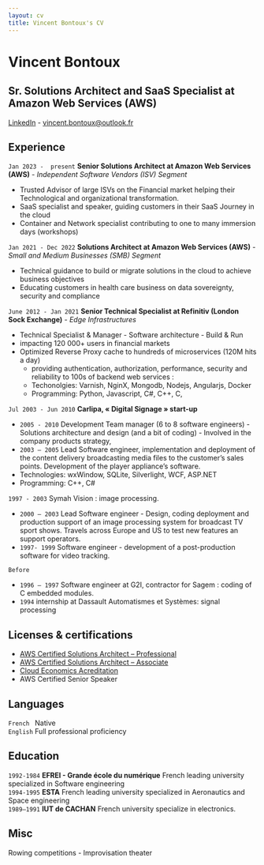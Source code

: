 ```yaml
---
layout: cv
title: Vincent Bontoux's CV
---
```

# Vincent Bontoux
## Sr. Solutions Architect and SaaS Specialist at Amazon Web Services (AWS)
[LinkedIn](https://www.linkedin.com/in/vincent-bontoux-a48906/overlay/contact-info/) - vincent.bontoux@outlook.fr

## Experience

`Jan 2023 -  present` __Senior Solutions Architect at Amazon Web Services (AWS)__ - *Independent Software Vendors (ISV) Segment*
- Trusted Advisor of large ISVs on the Financial market helping their Technological and organizational transformation.
- SaaS specialist and speaker, guiding customers in their SaaS Journey in the cloud
- Container and Network specialist contributing to one to many immersion days (workshops)
  
`Jan 2021 - Dec 2022` __Solutions Architect at Amazon Web Services (AWS)__ - *Small and Medium Businesses (SMB) Segment*
- Technical guidance to build or migrate solutions in the cloud to achieve business objectives
- Educating customers in health care business on data sovereignty, security and compliance

`June 2012 - Jan 2021` __Senior Technical Specialist at Refinitiv (London Sock Exchange)__  - *Edge Infrastructures*
- Technical Specialist & Manager - Software architecture - Build & Run
- impacting 120 000+ users in financial markets
- Optimized Reverse Proxy cache to hundreds of microservices (120M hits a day)
  - providing authentication, authorization, performance, security and reliability to 100s of backend web services : 
  - Techonolgies: Varnish, NginX, Mongodb, Nodejs, Angularjs, Docker
  - Programming: Python, Javascript, C#, C++, C, 

`Jul 2003 - Jun 2010` __Carlipa, « Digital Signage » start-up__
- `2005 - 2010` Development Team manager (6 to 8 software engineers) - Solutions architecture and design (and a bit of coding) - Involved in the company products strategy,
- `2003 – 2005` Lead Software engineer, implementation and deployment of the content delivery broadcasting media files to the customer’s sales points. Development of the player appliance’s software.
- Technologies: 	wxWindow, SQLite, Silverlight, WCF, ASP.NET
- Programming: C++, C#

`1997 - 2003` Symah Vision : image processing.
- `2000 – 2003` Lead Software engineer - Design, coding deployment and production support of an image processing system for broadcast TV sport shows. Travels across Europe and US to test new features an support operators.
- `1997- 1999` Software engineer - development of a post-production software for video tracking.

`Before`
- `1996 – 1997` Software engineer at G2I, contractor for Sagem : coding of C embedded modules. 
- `1994` internship at Dassault Automatismes et Systèmes: signal processing 

## Licenses & certifications
- [AWS Certified Solutions Architect – Professional](https://www.credly.com/badges/21d407f9-8680-4034-b938-fe52fc203308/public_url)
- [AWS Certified Solutions Architect – Associate](https://www.credly.com/badges/d9997188-c385-4f0d-b358-04a6a5037b78/public_url)
- [Cloud Economics Acreditation](https://www.credly.com/badges/e913673c-341b-4858-9c38-62528cec7c07/public_url)
- AWS Certified Senior Speaker

## Languages
`French ` Native  
`English` Full professional proficiency

## Education
`1992-1984` __EFREI - Grande école du numérique__ French leading university specialized in Software engineering  
`1994-1995` __ESTA__ French leading university specialized in Aeronautics and Space engineering  
`1989–1991` __IUT de CACHAN__ French university specialize in electronics.

## Misc
Rowing competitions - Improvisation theater


